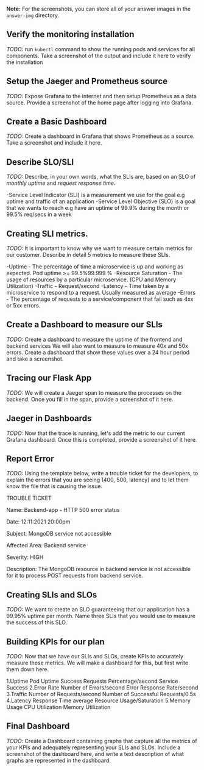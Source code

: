 **Note:** For the screenshots, you can store all of your answer images in the `answer-img` directory.

## Verify the monitoring installation

*TODO:* run `kubectl` command to show the running pods and services for all components. Take a screenshot of the output and include it here to verify the installation



## Setup the Jaeger and Prometheus source
*TODO:* Expose Grafana to the internet and then setup Prometheus as a data source. Provide a screenshot of the home page after logging into Grafana.

## Create a Basic Dashboard
*TODO:* Create a dashboard in Grafana that shows Prometheus as a source. Take a screenshot and include it here.

## Describe SLO/SLI
*TODO:* Describe, in your own words, what the SLIs are, based on an SLO of *monthly uptime* and *request response time*.

-Service Level Indicator (SLI) is a measurement we use for the goal e.g uptime and traffic of an application
-Service Level Objective (SLO) is a goal that we wants to reach e.g have an uptime of 99.9% during the month or 99.5% req/secs in a week

## Creating SLI metrics.
*TODO:* It is important to know why we want to measure certain metrics for our customer. Describe in detail 5 metrics to measure these SLIs.
 
-Uptime - The percentage of time a microservice is up and working as expected. Pod uptime >= 99.5%99.999 %
-Resource Saturation - The usage of resources by a particular microservice. (CPU and Memory Utilization)
-Traffic - Request/second
-Latency - Time taken by a microservice to respond to a request. Usually measured as average
-Errors - The percentage of requests to a service/component that fail such as 4xx or 5xx errors.


## Create a Dashboard to measure our SLIs
*TODO:* Create a dashboard to measure the uptime of the frontend and backend services We will also want to measure to measure 40x and 50x errors. Create a dashboard that show these values over a 24 hour period and take a screenshot.

## Tracing our Flask App
*TODO:*  We will create a Jaeger span to measure the processes on the backend. Once you fill in the span, provide a screenshot of it here.


## Jaeger in Dashboards
*TODO:* Now that the trace is running, let's add the metric to our current Grafana dashboard. Once this is completed, provide a screenshot of it here.

## Report Error
*TODO:* Using the template below, write a trouble ticket for the developers, to explain the errors that you are seeing (400, 500, latency) and to let them know the file that is causing the issue.

TROUBLE TICKET

Name: Backend-app - HTTP 500 error status

Date: 12:11:2021 20:00pm

Subject: MongoDB service not accessible

Affected Area: Backend service

Severity: HIGH

Description: The MongoDB resource in backend service is not accessible for it to process POST requests from backend service.


## Creating SLIs and SLOs
*TODO:* We want to create an SLO guaranteeing that our application has a 99.95% uptime per month. Name three SLIs that you would use to measure the success of this SLO.

## Building KPIs for our plan
*TODO*: Now that we have our SLIs and SLOs, create KPIs to accurately measure these metrics. We will make a dashboard for this, but first write them down here.

1.Uptime
  Pod Uptime
  Success Requests Percentage/second
  Service Success 
2.Error Rate
  Number of Errors/second
  Error Response Rate/second
3.Traffic
  Number of Requests/second
  Number of Successful Requests/0.5s
4.Latency
  Response Time average
  Resource Usage/Saturation
5.Memory Usage 
  CPU Utilization 
  Memory Utilization 

## Final Dashboard
*TODO*: Create a Dashboard containing graphs that capture all the metrics of your KPIs and adequately representing your SLIs and SLOs. Include a screenshot of the dashboard here, and write a text description of what graphs are represented in the dashboard.  
